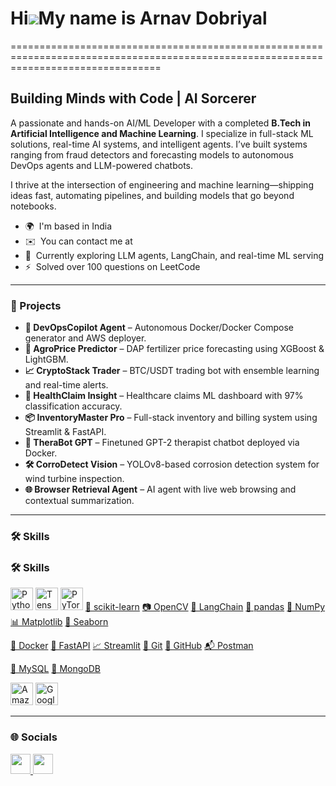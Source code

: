 # Hi![](https://user-images.githubusercontent.com/18350557/176309783-0785949b-9127-417c-8b55-ab5a4333674e.gif)My name is Arnav Dobriyal
======================================================================================================================================

Building Minds with Code | AI Sorcerer
---------------

A passionate and hands-on AI/ML Developer with a completed **B.Tech in Artificial Intelligence and Machine Learning**. I specialize in full-stack ML solutions, real-time AI systems, and intelligent agents. I’ve built systems ranging from fraud detectors and forecasting models to autonomous DevOps agents and LLM-powered chatbots.

I thrive at the intersection of engineering and machine learning—shipping ideas fast, automating pipelines, and building models that go beyond notebooks.

* 🌍  I'm based in India  
* ✉️  You can contact me at  
* 🧠  Currently exploring LLM agents, LangChain, and real-time ML serving  
* ⚡  Solved over 100 questions on LeetCode  

---

### 🔧 Projects

- **🧠 DevOpsCopilot Agent** – Autonomous Docker/Docker Compose generator and AWS deployer.
- **🌾 AgroPrice Predictor** – DAP fertilizer price forecasting using XGBoost & LightGBM.
- **📈 CryptoStack Trader** – BTC/USDT trading bot with ensemble learning and real-time alerts.
- **🏥 HealthClaim Insight** – Healthcare claims ML dashboard with 97% classification accuracy.
- **📦 InventoryMaster Pro** – Full-stack inventory and billing system using Streamlit & FastAPI.
- **🧘 TheraBot GPT** – Finetuned GPT-2 therapist chatbot deployed via Docker.
- **🛠️ CorroDetect Vision** – YOLOv8-based corrosion detection system for wind turbine inspection.
- **🌐 Browser Retrieval Agent** – AI agent with live web browsing and contextual summarization.

---

### 🛠️ Skills

### 🛠️ Skills

<p align="left">
<!-- Programming -->
<a href="https://www.python.org/" target="_blank" rel="noreferrer"><img src="https://raw.githubusercontent.com/danielcranney/readme-generator/main/public/icons/skills/python-colored.svg" width="36" height="36" alt="Python" /></a>
<a href="https://www.tensorflow.org/" target="_blank" rel="noreferrer"><img src="https://raw.githubusercontent.com/danielcranney/readme-generator/main/public/icons/skills/tensorflow-colored.svg" width="36" height="36" alt="TensorFlow" /></a>
<a href="https://pytorch.org/" target="_blank" rel="noreferrer"><img src="https://raw.githubusercontent.com/danielcranney/readme-generator/main/public/icons/skills/pytorch-colored.svg" width="36" height="36" alt="PyTorch" /></a>
<a href="https://scikit-learn.org/" target="_blank" rel="noreferrer">🧪 scikit-learn</a>
<a href="https://opencv.org/" target="_blank" rel="noreferrer">📷 OpenCV</a>
  <a href="https://www.langchain.com/" target="_blank" rel="noreferrer">🧠 LangChain</a>
<a href="https://pandas.pydata.org/" target="_blank" rel="noreferrer">🐼 pandas</a>
<a href="https://numpy.org/" target="_blank" rel="noreferrer">🔢 NumPy</a>
<a href="https://matplotlib.org/" target="_blank" rel="noreferrer">📊 Matplotlib</a>
<a href="https://seaborn.pydata.org/" target="_blank" rel="noreferrer">🎨 Seaborn</a>

<!-- Dev Tools -->
<a href="https://www.docker.com/" target="_blank" rel="noreferrer">🐳 Docker</a>
<a href="https://fastapi.tiangolo.com/" target="_blank" rel="noreferrer">🚀 FastAPI</a>
<a href="https://streamlit.io/" target="_blank" rel="noreferrer">📈 Streamlit</a>
<a href="https://git-scm.com/" target="_blank" rel="noreferrer">🔧 Git</a>
<a href="https://github.com/" target="_blank" rel="noreferrer">🐙 GitHub</a>
<a href="https://www.postman.com/" target="_blank" rel="noreferrer">📬 Postman</a>

<!-- Databases -->
<a href="https://www.mysql.com/" target="_blank" rel="noreferrer">🐬 MySQL</a>
<a href="https://www.mongodb.com/" target="_blank" rel="noreferrer">🍃 MongoDB</a>

<!-- Cloud -->
<a href="https://aws.amazon.com" target="_blank" rel="noreferrer"><img src="https://raw.githubusercontent.com/danielcranney/readme-generator/main/public/icons/skills/aws-colored.svg" width="36" height="36" alt="Amazon Web Services" /></a>
<a href="https://cloud.google.com/" target="_blank" rel="noreferrer"><img src="https://raw.githubusercontent.com/danielcranney/readme-generator/main/public/icons/skills/googlecloud-colored.svg" width="36" height="36" alt="Google Cloud" /></a>
</p>

---

### 🌐 Socials

<p align="left"> 
  <a href="https://www.github.com/ArnavDobriyal" target="_blank" rel="noreferrer"> 
    <picture> 
      <source media="(prefers-color-scheme: dark)" srcset="https://raw.githubusercontent.com/danielcranney/readme-generator/main/public/icons/socials/github-dark.svg" /> 
      <source media="(prefers-color-scheme: light)" srcset="https://raw.githubusercontent.com/danielcranney/readme-generator/main/public/icons/socials/github.svg" /> 
      <img src="https://raw.githubusercontent.com/danielcranney/readme-generator/main/public/icons/socials/github.svg" width="32" height="32" /> 
    </picture> 
  </a> 
  <a href="https://www.linkedin.com/in/arnav-dobriyal-64281123a" target="_blank" rel="noreferrer"> 
    <picture> 
      <source media="(prefers-color-scheme: dark)" srcset="https://raw.githubusercontent.com/danielcranney/readme-generator/main/public/icons/socials/linkedin-dark.svg" /> 
      <source media="(prefers-color-scheme: light)" srcset="https://raw.githubusercontent.com/danielcranney/readme-generator/main/public/icons/socials/linkedin.svg" /> 
      <img src="https://raw.githubusercontent.com/danielcranney/readme-generator/main/public/icons/socials/linkedin.svg" width="32" height="32" /> 
    </picture> 
  </a>
</p>
